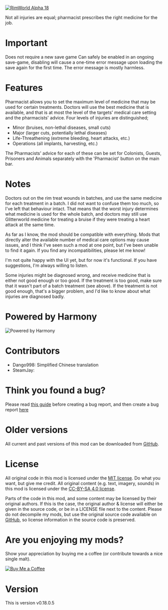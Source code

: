 [![RimWorld Alpha 18](https://img.shields.io/badge/RimWorld-Alpha%2018-brightgreen.svg)](http://rimworldgame.com/)

Not all injuries are equal; pharmacist prescribes the right medicine for the job.

# Important
Does not require a new save game 
Can safely be enabled in an ongoing save-game, disabling will cause a one-time error message upon loading the save again for the first time. The error message is mostly harmless.

# Features
Pharmacist allows you to set the maximum level of medicine that may be used for certain treatments. Doctors will use the best medicine that is available, and that is at most the level of the targets' medical care setting and the pharmacists' advice. Four levels of injuries are distinguished;
 - Minor (bruises, non-lethal diseases, small cuts)
 - Major (larger cuts, potentially lethal diseases)
 - Life-Threathening (extreme bleeding, heart attacks, etc.)
 - Operations (all implants, harvesting, etc.)

The Pharmacists' advice for each of these can be set for Colonists, Guests, Prisoners and Animals separately with the 'Pharmacist' button on the main bar.

# Notes
Doctors out on the rim treat wounds in batches, and use the same medicine for each treatment in a batch. I did not want to confuse them too much, so I've left that behaviour intact. That means that the worst injury determines what medicine is used for the whole batch, and doctors may still use Glitterworld medicine for treating a bruise if they were treating a heart attack at the same time.

As far as I know, the mod should be compatible with everything. Mods that directly alter the available number of medical care options may cause issues, and I think I've seen such a mod at one point, but I've been unable to find it again. If you find any incompatibilities, please let me know!

I'm not quite happy with the UI yet, but for now it's functional. If you have suggestions, I'm always willing to listen. 

Some injuries might be diagnosed wrong, and receive medicine that is either not good enough or too good. If the treatment is too good, make sure that it wasn't part of a batch treatment (see above). If the treatment is not good enough, that's a bigger problem, and I'd like to know about what injuries are diagnosed badly.

# Powered by Harmony
![Powered by Harmony](https://camo.githubusercontent.com/074bf079275fa90809f51b74e9dd0deccc70328f/68747470733a2f2f7332342e706f7374696d672e6f72672f3538626c31727a33392f6c6f676f2e706e67)

# Contributors
 - Dango998:	Simplified Chinese translation
 - SteamJay:	

# Think you found a bug? 
Please read [this guide](http://steamcommunity.com/sharedfiles/filedetails/?id=725234314) before creating a bug report,
 and then create a bug report [here](https://github.com/FluffierThanThou/Pharmacist/issues)

# Older versions
All current and past versions of this mod can be downloaded from [GitHub](https://github.com/FluffierThanThou/Pharmacist/releases).

# License
All original code in this mod is licensed under the [MIT license](https://opensource.org/licenses/MIT). Do what you want, but give me credit. 
All original content (e.g. text, imagery, sounds) in this mod is licensed under the [CC-BY-SA 4.0 license](http://creativecommons.org/licenses/by-sa/4.0/).

Parts of the code in this mod, and some content may be licensed by their original authors. If this is the case, the original author & license will either be given in the source code, or be in a LICENSE file next to the content. Please do not decompile my mods, but use the original source code available on [GitHub](https://github.com/FluffierThanThou/Pharmacist/), so license information in the source code is preserved.

# Are you enjoying my mods?
Show your appreciation by buying me a coffee (or contribute towards a nice single malt).

[![Buy Me a Coffee](http://i.imgur.com/EjWiUwx.gif)](https://ko-fi.com/fluffymods)

# Version
This is version v0.18.0.5